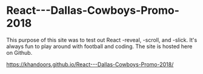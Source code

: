 # React---Dallas-Cowboys-Promo-2018

This purpose of this site was to test out React -reveal, -scroll, and -slick. It's always fun to play around with football and coding. The site is hosted here on Github.

https://khandoors.github.io/React---Dallas-Cowboys-Promo-2018/
